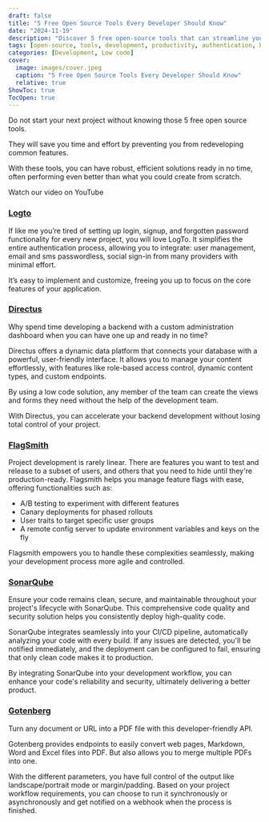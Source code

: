 ```yaml
---
draft: false
title: "5 Free Open Source Tools Every Developer Should Know"
date: "2024-11-19"
description: "Discover 5 free open-source tools that can streamline your development process by saving time and effort. These tools offer robust solutions for authentication, backend management, feature flagging, code quality, and document conversion, helping you focus on building core features instead of reinventing the wheel."
tags: [open-source, tools, development, productivity, authentication, backend, feature-flags, code-quality, document-conversion, dev-tools, CI/CD, low-code, PDF-generation]
categories: [Development, Low code]
cover:
  image: images/cover.jpeg
  caption: "5 Free Open Source Tools Every Developer Should Know"
  relative: true
ShowToc: true
TocOpen: true
---
```



Do not start your next project without knowing those 5 free open source tools.

They will save you time and effort by preventing you from redeveloping common features.

With these tools, you can have robust, efficient solutions ready in no time, often performing even better than what you could create from scratch.



Watch our video on YouTube



### [**Logto**](https://octabyte.io/development/identity-and-access-management/logto)

If like me you’re tired of setting up login, signup, and forgotten password functionality for every new project, you will love LogTo. It simplifies the entire authentication process, allowing you to integrate: user management, email and sms passwordless, social sign\-in from many providers with minimal effort.

It’s easy to implement and customize, freeing you up to focus on the core features of your application.

### [**Directus**](https://octabyte.io/development/backend-as-a-service/directus)

Why spend time developing a backend with a custom administration dashboard when you can have one up and ready in no time?

Directus offers a dynamic data platform that connects your database with a powerful, user\-friendly interface. It allows you to manage your content effortlessly, with features like role\-based access control, dynamic content types, and custom endpoints.

By using a low code solution, any member of the team can create the views and forms they need without the help of the development team.

With Directus, you can accelerate your backend development without losing total control of your project.

### [**FlagSmith**](https://octabyte.io/development/dev-tools/flagsmith)

Project development is rarely linear. There are features you want to test and release to a subset of users, and others that you need to hide until they're production\-ready. Flagsmith helps you manage feature flags with ease, offering functionalities such as:

* A/B testing to experiment with different features
* Canary deployments for phased rollouts
* User traits to target specific user groups
* A remote config server to update environment variables and keys on the fly

Flagsmith empowers you to handle these complexities seamlessly, making your development process more agile and controlled.

### [**SonarQube**](https://octabyte.io/development/dev-ops/sonarqube)

Ensure your code remains clean, secure, and maintainable throughout your project's lifecycle with SonarQube. This comprehensive code quality and security solution helps you consistently deploy high\-quality code.

SonarQube integrates seamlessly into your CI/CD pipeline, automatically analyzing your code with every build. If any issues are detected, you'll be notified immediately, and the deployment can be configured to fail, ensuring that only clean code makes it to production.

By integrating SonarQube into your development workflow, you can enhance your code's reliability and security, ultimately delivering a better product.

### [**Gotenberg**](https://octabyte.io/development/dev-tools/gotenberg)

Turn any document or URL into a PDF file with this developer\-friendly API.

Gotenberg provides endpoints to easily convert web pages, Markdown, Word and Excel files into PDF. But also allows you to merge multiple PDFs into one.

With the different parameters, you have full control of the output like landscape/portrait mode or margin/padding. Based on your project workflow requirements, you can choose to run it synchronously or asynchronously and get notified on a webhook when the process is finished.



